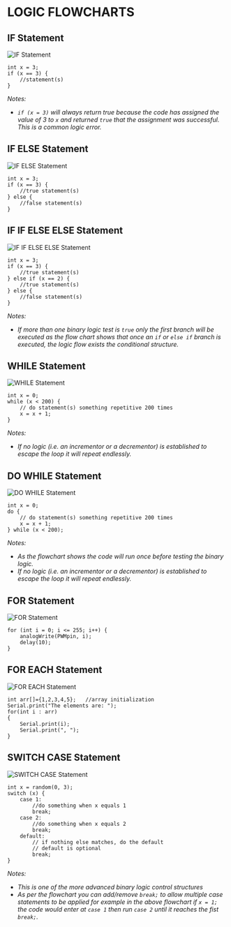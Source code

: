 # LOGIC FLOWCHARTS
## IF Statement
![IF Statement](https://github.com/TempeHS/TempeHS_Ardunio_Boilerplate/blob/main/08.binaryLogic/if_statement.drawio.png)

    int x = 3;
    if (x == 3) {
        //statement(s)
    }
*Notes:*
- *`if (x = 3)` will always return true because the code has assigned the value of 3 to `x` and returned `true` that the assignment was successful. This is a common logic error.*

## IF ELSE Statement
![IF ELSE Statement](https://github.com/TempeHS/TempeHS_Ardunio_Boilerplate/blob/main/Ardunio_Bootcamp/08.binaryLogic/if_else_statement.drawio.png)

    int x = 3;
    if (x == 3) {
        //true statement(s)
    } else {
        //false statement(s)
    }

## IF IF ELSE ELSE Statement
![IF IF ELSE ELSE Statement](https://github.com/TempeHS/TempeHS_Ardunio_Boilerplate/blob/main/Ardunio_Bootcamp/08.binaryLogic/if_else_if_statement.drawio.png)

    int x = 3;
    if (x == 3) {
        //true statement(s)
    } else if (x == 2) {
        //true statement(s)
    } else {
        //false statement(s)
    }
*Notes:*
- *If more than one binary logic test is `true` only the first branch will be executed as the flow chart shows that once an `if` or `else if` branch is executed, the logic flow exists the conditional structure.*

## WHILE Statement
![WHILE Statement](https://github.com/TempeHS/TempeHS_Ardunio_Boilerplate/blob/main/Ardunio_Bootcamp/08.binaryLogic/while_statement.drawio.png)

    int x = 0;
    while (x < 200) {
        // do statement(s) something repetitive 200 times
        x = x + 1;
    }
*Notes:*
- *If no logic (i.e. an incrementor or a decrementor) is established to escape the loop it will repeat endlessly.*

## DO WHILE Statement
![DO WHILE Statement](https://github.com/TempeHS/TempeHS_Ardunio_Boilerplate/blob/main/Ardunio_Bootcamp/08.binaryLogic/do_while_statement.drawio.png)

    int x = 0;
    do {
        // do statement(s) something repetitive 200 times
        x = x + 1;
    } while (x < 200);
*Notes:*
- *As the flowchart shows the code will run once before testing the binary logic.*
- *If no logic (i.e. an incrementor or a decrementor) is established to escape the loop it will repeat endlessly.*

## FOR Statement
![FOR Statement](https://github.com/TempeHS/TempeHS_Ardunio_Boilerplate/blob/main/Ardunio_Bootcamp/08.binaryLogic/for_statement.drawio.png)

    for (int i = 0; i <= 255; i++) {
        analogWrite(PWMpin, i);
        delay(10);
    }

## FOR EACH Statement
![FOR EACH Statement](https://github.com/TempeHS/TempeHS_Ardunio_Boilerplate/blob/main/Ardunio_Bootcamp/08.binaryLogic/foreach_statement.drawio.png)

    int arr[]={1,2,3,4,5};   //array initialization
    Serial.print("The elements are: ");
    for(int i : arr)
    {
    	Serial.print(i);
        Serial.print(", ");
    }

## SWITCH CASE Statement
![SWITCH CASE Statement](https://github.com/TempeHS/TempeHS_Ardunio_Boilerplate/blob/main/Ardunio_Bootcamp/08.binaryLogic/switch_case_statement.drawio.png)

    int x = random(0, 3);
    switch (x) {
        case 1:
            //do something when x equals 1
            break;
        case 2:
            //do something when x equals 2
            break;
        default:
            // if nothing else matches, do the default
            // default is optional
            break;
    }

*Notes:*
- *This is one of the more advanced binary logic control structures*
- *As per the flowchart you can add/remove `break;` to allow multiple case statements to be applied for example in the above flowchart if `x = 1;` the code would enter at `case 1` then run `case 2` until it reaches the fist `break;`.*